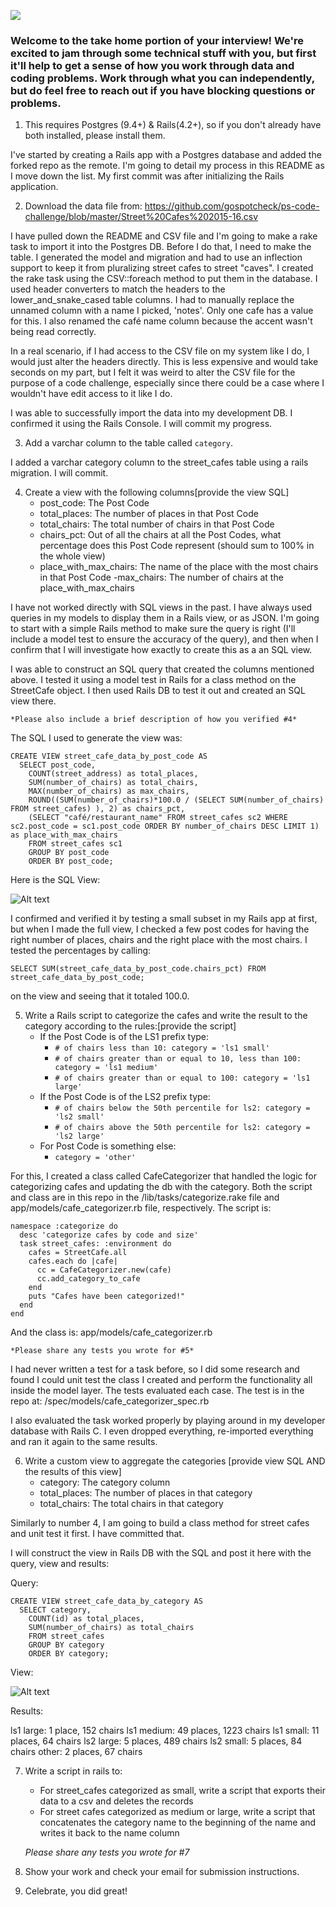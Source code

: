 ![](https://assets-global.website-files.com/5b69e8315733f2850ec22669/5b749a4663ff82be270ff1f5_GSC%20Lockup%20(Orange%20%3A%20Black).svg)

### Welcome to the take home portion of your interview! We're excited to jam through some technical stuff with you, but first it'll help to get a sense of how you work through data and coding problems. Work through what you can independently, but do feel free to reach out if you have blocking questions or problems.

1) This requires Postgres (9.4+) & Rails(4.2+), so if you don't already have both installed, please install them.

I've started by creating a Rails app with a Postgres database and added the forked repo as the remote. I'm going to detail my process in this README as I move down the list. My first commit was after initializing the Rails application.

2) Download the data file from: https://github.com/gospotcheck/ps-code-challenge/blob/master/Street%20Cafes%202015-16.csv

I have pulled down the README and CSV file and I'm going to make a rake task to import it into the Postgres DB. Before I do that, I need to make the table. I generated the model and migration and had to use an inflection support to keep it from pluralizing street cafes to street "caves". I created the rake task using the CSV::foreach method to put them in the database. I used header converters to match the headers to the lower_and_snake_cased table columns. I had to manually replace the unnamed column with a name I picked, 'notes'. Only one cafe has a value for this. I also renamed the café name column because the accent wasn't being read correctly.

In a real scenario, if I had access to the CSV file on my system like I do, I would just alter the headers directly. This is less expensive and would take seconds on my part, but I felt it was weird to alter the CSV file for the purpose of a code challenge, especially since there could be a case where I wouldn't have edit access to it like I do.

I was able to successfully import the data into my development DB. I confirmed it using the Rails Console. I will commit my progress.

3) Add a varchar column to the table called `category`.

I added a varchar category column to the street_cafes table using a rails migration. I will commit.

4) Create a view with the following columns[provide the view SQL]
    - post_code: The Post Code
    - total_places: The number of places in that Post Code
    - total_chairs: The total number of chairs in that Post Code
    - chairs_pct: Out of all the chairs at all the Post Codes, what percentage does this Post Code represent (should sum to 100% in the whole view)
    - place_with_max_chairs: The name of the place with the most chairs in that Post Code
    -max_chairs: The number of chairs at the place_with_max_chairs

I have not worked directly with SQL views in the past. I have always used queries in my models to display them in a Rails view, or as JSON. I'm going to start with a simple Rails method to make sure the query is right (I'll include a model test to ensure the accuracy of the query), and then when I confirm that I will investigate how exactly to create this as a an SQL view.

I was able to construct an SQL query that created the columns mentioned above. I tested it using a model test in Rails for a class method on the StreetCafe object. I then used Rails DB to test it out and created an SQL view there.

    *Please also include a brief description of how you verified #4*

The SQL I used to generate the view was:

```
CREATE VIEW street_cafe_data_by_post_code AS
  SELECT post_code,
    COUNT(street_address) as total_places,
    SUM(number_of_chairs) as total_chairs,
    MAX(number_of_chairs) as max_chairs,
    ROUND((SUM(number_of_chairs)*100.0 / (SELECT SUM(number_of_chairs) FROM street_cafes) ), 2) as chairs_pct,
    (SELECT "café/restaurant_name" FROM street_cafes sc2 WHERE sc2.post_code = sc1.post_code ORDER BY number_of_chairs DESC LIMIT 1) as place_with_max_chairs
    FROM street_cafes sc1
    GROUP BY post_code
    ORDER BY post_code;
```

Here is the SQL View:

![Alt text](lib/sql_view_for_street_cafes_by_post_code.png?raw=true "post_code SQL VIEW")

I confirmed and verified it by testing a small subset in my Rails app at first, but when I made the full view, I checked a few post codes for having the right number of places, chairs and the right place with the most chairs. I tested the percentages by calling:

```
SELECT SUM(street_cafe_data_by_post_code.chairs_pct) FROM street_cafe_data_by_post_code;
```

on the view and seeing that it totaled 100.0.

5) Write a Rails script to categorize the cafes and write the result to the category according to the rules:[provide the script]
    - If the Post Code is of the LS1 prefix type:
        - `# of chairs less than 10: category = 'ls1 small'`
        - `# of chairs greater than or equal to 10, less than 100: category = 'ls1 medium'`
        - `# of chairs greater than or equal to 100: category = 'ls1 large' `
    - If the Post Code is of the LS2 prefix type:
        - `# of chairs below the 50th percentile for ls2: category = 'ls2 small'`
        - `# of chairs above the 50th percentile for ls2: category = 'ls2 large'`
    - For Post Code is something else:
        - `category = 'other'`

For this, I created a class called CafeCategorizer that handled the logic for categorizing cafes and updating the db with the category. Both the script and class are in this repo in the /lib/tasks/categorize.rake file and app/models/cafe_categorizer.rb file, respectively. The script is:

```
namespace :categorize do
  desc 'categorize cafes by code and size'
  task street_cafes: :environment do
    cafes = StreetCafe.all
    cafes.each do |cafe|
      cc = CafeCategorizer.new(cafe)
      cc.add_category_to_cafe
    end
    puts "Cafes have been categorized!"
  end
end
```

And the class is: app/models/cafe_categorizer.rb

    *Please share any tests you wrote for #5*

I had never written a test for a task before, so I did some research and found I could unit test the class I created and perform the functionality all inside the model layer. The tests evaluated each case. The test is in the repo at: /spec/models/cafe_categorizer_spec.rb

I also evaluated the task worked properly by playing around in my developer database with Rails C. I even dropped everything, re-imported everything and ran it again to the same results.

6) Write a custom view to aggregate the categories [provide view SQL AND the results of this view]
    - category: The category column
    - total_places: The number of places in that category
    - total_chairs: The total chairs in that category

Similarly to number 4, I am going to build a class method for street cafes and unit test it first. I have committed that.

I will construct the view in Rails DB with the SQL and post it here with the query, view and results:

Query:
```
CREATE VIEW street_cafe_data_by_category AS
  SELECT category,
    COUNT(id) as total_places,
    SUM(number_of_chairs) as total_chairs
    FROM street_cafes
    GROUP BY category
    ORDER BY category;
```
View:

![Alt text](lib/sql_view_for_street_cafes_by_category.png?raw=true "category SQL VIEW")

Results:

ls1 large: 1 place, 152 chairs
ls1 medium: 49 places, 1223 chairs
ls1 small: 11 places, 64 chairs
ls2 large: 5 places, 489 chairs
ls2 small: 5 places, 84 chairs
other: 2 places, 67 chairs

7) Write a script in rails to:
    - For street_cafes categorized as small, write a script that exports their data to a csv and deletes the records
    - For street cafes categorized as medium or large, write a script that concatenates the category name to the beginning of the name and writes it back to the name column

    *Please share any tests you wrote for #7*

8) Show your work and check your email for submission instructions.

9) Celebrate, you did great!
